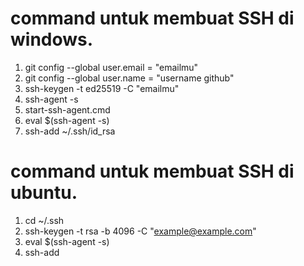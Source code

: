 # command untuk membuat SSH di windows.

1. git config --global user.email = "emailmu"
2. git config --global user.name = "username github"
3. ssh-keygen -t ed25519 -C "emailmu"
4. ssh-agent -s
5. start-ssh-agent.cmd
6. eval $(ssh-agent -s)
7.  ssh-add ~/.ssh/id_rsa


# command untuk membuat SSH di ubuntu.

1. cd ~/.ssh
2. ssh-keygen -t rsa -b 4096 -C "example@example.com"
3. eval $(ssh-agent -s)
4. ssh-add